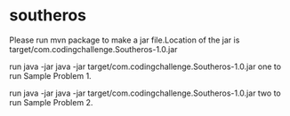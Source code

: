# southeros
Please run mvn package to make a jar file.Location of the jar is target/com.codingchallenge.Southeros-1.0.jar

run java -jar java -jar target/com.codingchallenge.Southeros-1.0.jar one to run Sample Problem 1.

run java -jar java -jar target/com.codingchallenge.Southeros-1.0.jar two to run Sample Problem 2.
